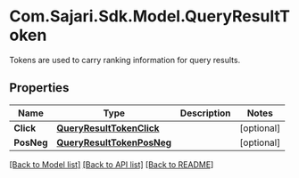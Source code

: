 # Com.Sajari.Sdk.Model.QueryResultToken
Tokens are used to carry ranking information for query results.

## Properties

Name | Type | Description | Notes
------------ | ------------- | ------------- | -------------
**Click** | [**QueryResultTokenClick**](QueryResultTokenClick.md) |  | [optional] 
**PosNeg** | [**QueryResultTokenPosNeg**](QueryResultTokenPosNeg.md) |  | [optional] 

[[Back to Model list]](../README.md#documentation-for-models) [[Back to API list]](../README.md#documentation-for-api-endpoints) [[Back to README]](../README.md)

